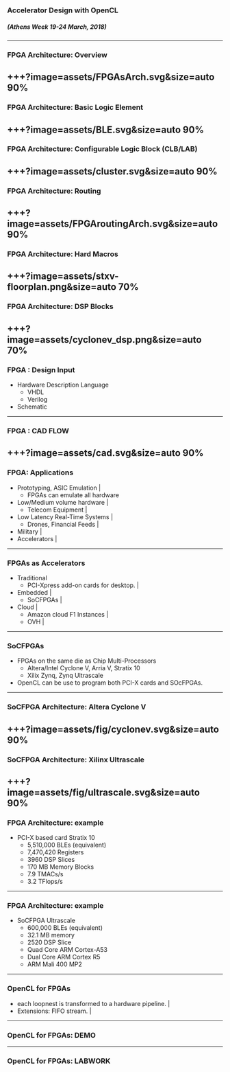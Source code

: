 ### Accelerator Design with OpenCL
##### (Athens Week 19-24 March, 2018) 
---
### FPGA Architecture: Overview
+++?image=assets/FPGAsArch.svg&size=auto 90%
---
### FPGA Architecture: Basic Logic Element
+++?image=assets/BLE.svg&size=auto 90%
---
### FPGA Architecture: Configurable Logic Block (CLB/LAB)
+++?image=assets/cluster.svg&size=auto 90%
---
### FPGA Architecture: Routing
+++?image=assets/FPGAroutingArch.svg&size=auto 90%
---
### FPGA Architecture: Hard Macros
+++?image=assets/stxv-floorplan.png&size=auto 70%
---
### FPGA Architecture: DSP Blocks
+++?image=assets/cyclonev_dsp.png&size=auto 70%
---
### FPGA : Design Input
* Hardware Description Language
	* VHDL 
	* Verilog
* Schematic
---
### FPGA : CAD FLOW
+++?image=assets/cad.svg&size=auto 90%
---
### FPGA: Applications
* Prototyping, ASIC Emulation |
	- FPGAs can emulate all hardware
* Low/Medium  volume hardware |
	* Telecom Equipment |
* Low Latency Real-Time Systems |
	* Drones, Financial Feeds |
* Military |
* Accelerators |

---

### FPGAs as Accelerators
- Traditional
	- PCI-Xpress add-on cards for desktop. |
- Embedded |
	- SoCFPGAs | 
- Cloud |
	-	Amazon cloud F1 Instances |
	- 	OVH |

---
### SoCFPGAs
* FPGAs on the same die as Chip Multi-Processors
	- Altera/Intel Cyclone V, Arria V, Stratix 10
	- Xilix Zynq, Zynq Ultrascale
* OpenCL can be use to program both PCI-X cards and SOcFPGAs.
---
### SoCFPGA Architecture: Altera Cyclone V
+++?image=assets/fig/cyclonev.svg&size=auto 90%
---
### SoCFPGA Architecture: Xilinx Ultrascale
+++?image=assets/fig/ultrascale.svg&size=auto 90%
---
### FPGA Architecture: example
* PCI-X based card Stratix 10
	- 5,510,000 BLEs (equivalent)
	- 7,470,420 Registers
	- 3960 DSP Slices
	- 170 MB Memory Blocks
	- 7.9 TMACs/s
	- 3.2 TFlops/s
---
### FPGA Architecture: example
* SoCFPGA Ultrascale
	- 600,000 BLEs (equivalent)
	- 32.1 MB memory
	- 2520 DSP Slice
	- Quad Core ARM Cortex-A53
	- Dual Core ARM Cortex R5
	- ARM Mali 400 MP2
---
### OpenCL for FPGAs
- each loopnest is transformed to a hardware pipeline. |
- Extensions: FIFO stream. |
---
### OpenCL for FPGAs: DEMO
	
---

### OpenCL for FPGAs: LABWORK
